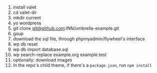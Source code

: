 1. install valet
2. cd valet-dir
3. mkdir current
4. yo wordpress
4. git clone git@github.com:INN/umbrella-example.git
5. gsup
6. download the sql file, through phpmyadmin/flywheel's interface
7. wp db reset
8. wp db import database.sql
9. wp search-replace example.org example.test
10. optionally: download images
11. In the repo's child theme, if there's a `package.json`, run `npm install`
